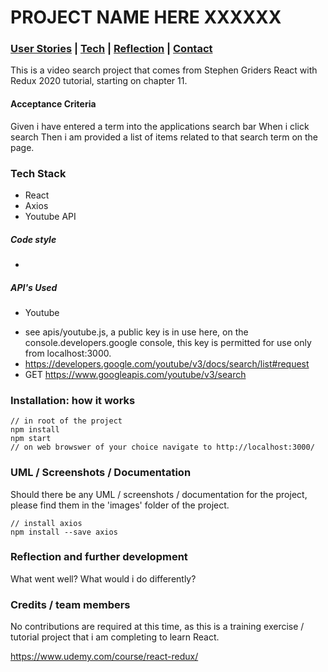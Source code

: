 # PROJECT NAME HERE XXXXXX 

### [User Stories](#user_story) | [Tech](#tech) | [Reflection](#reflection) | [Contact](#contact)

This is a video search project that comes from Stephen Griders React with Redux 2020 tutorial, starting on chapter 11.

#### Acceptance Criteria

Given i have entered a term into the applications search bar
When i click search
Then i am provided a list of items related to that search term on the page.

### <a name="Tech">Tech Stack</a>

* React
* Axios
* Youtube API

##### Code style

* 

##### API's Used

* Youtube
- see apis/youtube.js, a public key is in use here, on the console.developers.google console, this key is permitted for use only from localhost:3000.
- https://developers.google.com/youtube/v3/docs/search/list#request
- GET https://www.googleapis.com/youtube/v3/search

### <a name="installation">Installation: how it works</a>

```
// in root of the project
npm install
npm start
// on web browswer of your choice navigate to http://localhost:3000/
```

### <a name="screenshots"> UML / Screenshots / Documentation</a>

Should there be any UML / screenshots / documentation for the project, please find them in the 'images' folder of the 
project.

```
// install axios
npm install --save axios
```

### <a name="reflection">Reflection and further development</a>

What went well?
What would i do differently?

### Credits / team members

No contributions are required at this time, as this is a training exercise / tutorial project that i am completing to learn React.

https://www.udemy.com/course/react-redux/